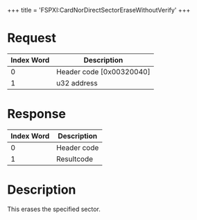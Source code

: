 +++
title = 'FSPXI:CardNorDirectSectorEraseWithoutVerify'
+++

# Request

| Index Word | Description                |
|------------|----------------------------|
| 0          | Header code \[0x00320040\] |
| 1          | u32 address                |

# Response

| Index Word | Description |
|------------|-------------|
| 0          | Header code |
| 1          | Resultcode  |

# Description

This erases the specified sector.